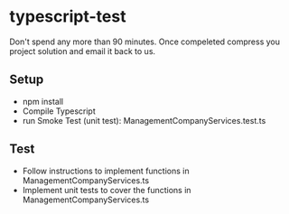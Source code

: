 # typescript-test
Don't spend any more than 90 minutes. Once compeleted compress you project solution and email it back to us.

## Setup
- npm install
- Compile Typescript
- run Smoke Test (unit test): ManagementCompanyServices.test.ts

## Test
- Follow instructions to implement functions in ManagementCompanyServices.ts
- Implement unit tests to cover the functions in ManagementCompanyServices.ts

